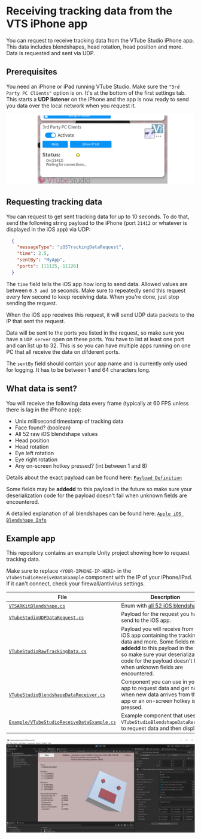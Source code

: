 # Receiving tracking data from the VTS iPhone app

You can request to receive tracking data from the VTube Studio iPhone app. This data includes blendshapes, head rotation, head position and more. Data is requested and sent via UDP.

## Prerequisites

You need an iPhone or iPad running VTube Studio. Make sure the `"3rd Party PC Clients"` option is on. It's at the bottom of the first settings tab. This starts a **UDP listener** on the iPhone and the app is now ready to send you data over the local network when you request it.

![Screenshot](/images/ios_screenshot_1.png)

## Requesting tracking data

You can request to get sent tracking data for up to 10 seconds. To do that, send the following string payload to the iPhone (port `21412` or whatever is displayed in the iOS app) via UDP:

```json
  {
    "messageType": "iOSTrackingDataRequest",
    "time": 2.5,
    "sentBy": "MyApp",
    "ports": [11125, 11126]
  }
```

The `time` field tells the iOS app how long to send data. Allowed values are between `0.5 and 10` seconds. Make sure to repeatedly send this request every few second to keep receiving data. When you're done, just stop sending the request.

When the iOS app receives this request, it will send UDP data packets to the IP that sent the request. 

Data will be sent to the ports you listed in the request, so make sure you have a `UDP server` open on these ports. You have to list at least one port and can list up to 32. This is so you can have multiple apps running on one PC that all receive the data on difderent ports.

The `sentBy` field should contain your app name and is currently only used for logging. It has to be between 1 and 64 characters long.

## What data is sent?

You will receive the following data every frame (typically at 60 FPS unless there is lag in the iPhone app):

* Unix millisecond timestamp of tracking data
* Face found? (boolean)
* All 52 raw iOS blendshape values
* Head position
* Head rotation
* Eye left rotation
* Eye right rotation
* Any on-screen hotkey pressed? (int between 1 and 8)

Details about the exact payload can be found here: [`Payload Definition`](https://github.com/DenchiSoft/VTubeStudioBlendshapeUDPReceiverTest/blob/main/Assets/VTubeStudioBlendshapeDataReceiver/VTubeStudioRawTrackingData.cs)

Some fields may be **addedd** to this payload in the future so make sure your deserialization code for the payload doesn't fail when unknown fields are encountered.

A detailed explanation of all blendshapes can be found here: [`Apple iOS Blendshape Info`]([https://github.com/DenchiSoft/VTubeStudioBlendshapeUDPReceiverTest/blob/main/Assets/VTubeStudioBlendshapeDataReceiver/VTubeStudioRawTrackingData.cs](https://developer.apple.com/documentation/arkit/arfaceanchor/blendshapelocation))

## Example app

This repository contains an example Unity project showing how to request tracking data.

Make sure to replace `<YOUR-IPHONE-IP-HERE>` in the `VTubeStudioReceiveDataExample` component with the IP of your iPhone/iPad. If it can't connect, check your firewall/antivirus settings.

| File | Description |
| --- | --- |
| [`VTSARKitBlendshape.cs`](https://github.com/DenchiSoft/VTubeStudioBlendshapeUDPReceiverTest/blob/main/Assets/VTubeStudioBlendshapeDataReceiver/VTSARKitBlendshape.cs) | Enum with [all 52 iOS blendshapes](https://developer.apple.com/documentation/arkit/arfaceanchor/blendshapelocation). |
| [`VTubeStudioUDPDataRequest.cs`](https://github.com/DenchiSoft/VTubeStudioBlendshapeUDPReceiverTest/blob/main/Assets/VTubeStudioBlendshapeDataReceiver/VTubeStudioUDPDataRequest.cs) | Payload for the request you have to send to the iOS app. |
| [`VTubeStudioRawTrackingData.cs`](https://github.com/DenchiSoft/VTubeStudioBlendshapeUDPReceiverTest/blob/main/Assets/VTubeStudioBlendshapeDataReceiver/VTubeStudioRawTrackingData.cs) | Payload you will receive from the iOS app containing the tracking data and more. Some fields may be **addedd** to this payload in the future so make sure your deserialization code for the payload doesn't fail when unknown fields are encountered. |
| [`VTubeStudioBlendshapeDataReceiver.cs`](https://github.com/DenchiSoft/VTubeStudioBlendshapeUDPReceiverTest/blob/main/Assets/VTubeStudioBlendshapeDataReceiver/VTubeStudioBlendshapeDataReceiver.cs) | Component you can use in your app to request data and get notified when new data arrives from the iOS app or an on-screen hotkey is pressed. |
| [`Example/VTubeStudioReceiveDataExample.cs`](https://github.com/DenchiSoft/VTubeStudioBlendshapeUDPReceiverTest/blob/main/Assets/Example/VTubeStudioReceiveDataExample.cs) | Example component that uses `VTubeStudioBlendshapeDataReceiver` to request data and then displays it. |


![Screenshot](/images/unity_screenshot_1.png)
